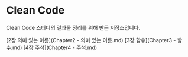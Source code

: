 # Clean Code
Clean Code 스터디의 결과물 정리를 위해 만든 저장소입니다. 

[2장 의미 있는 이름](Chapter2 - 의미 있는 이름.md)
[3장 함수](Chapter3 - 함수.md)
[4장 주석](Chapter4 - 주석.md)
